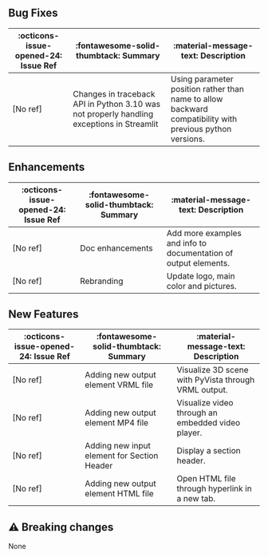 ## Bug Fixes

:octicons-issue-opened-24: Issue Ref | :fontawesome-solid-thumbtack: Summary | :material-message-text: Description
-|-|-
[No ref] | Changes in traceback API in Python 3.10 was not properly handling exceptions in Streamlit | Using parameter position rather than name to allow backward compatibility with previous python versions.


## Enhancements

:octicons-issue-opened-24: Issue Ref | :fontawesome-solid-thumbtack: Summary | :material-message-text: Description
-|-|-
[No ref] | Doc enhancements | Add more examples and info to documentation of output elements.
[No ref] | Rebranding | Update logo, main color and pictures.


## New Features

:octicons-issue-opened-24: Issue Ref | :fontawesome-solid-thumbtack: Summary | :material-message-text: Description
-|-|-
[No ref] | Adding new output element VRML file | Visualize 3D scene with PyVista through VRML output.
[No ref] | Adding new output element MP4 file | Visualize video through an embedded video player.
[No ref] | Adding new input element for Section Header | Display a section header.
[No ref] | Adding new output element HTML file | Open HTML file through hyperlink in a new tab.


## :warning: Breaking changes

None
